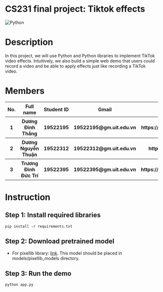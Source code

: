# CS231 final project: Tiktok effects
![Python](https://img.shields.io/badge/python-3.9-blue)
# Description
In this project, we will use Python and Python libraries to implement TikTok video effects. Intuitively, we also build a simple web demo that users could record a video and be able to apply effects just like recording a TikTok video.
# Members

<table>
  <tr>
    <th>No.</th>
    <th>Full name</th>
    <th>Student ID</th>
    <th>Gmail</th>
    <th>Github</th>
  </tr>
  <tr>
    <th>1</th>
    <th>Dương Đình Thắng</th>
    <th>19522195</th>
    <th>19522195@gm.uit.edu.vn</th>
    <th>https://github.com/ThangDuong59</th>
  </tr>
  <tr>
    <th>2</th>
    <th>Dương Nguyễn Thuận</th>
    <th>19522312</th>
    <th>19522312@gm.uit.edu.vn</th>
    <th>https://github.com/DNThuan</th>
  </tr>
   <tr>
    <th>3</th>
    <th>Trương Đình Đức Trí</th>
    <th>19522395</th>
    <th>19522395@gm.uit.edu.vn</th>
    <th>https://github.com/TruongDinhDTri</th>
  </tr>
</table>

# Instruction
## Step 1: Install required libraries  
```
pip install -r requirements.txt
```
## Step 2: Download pretrained model
* For pixellib library: [link](https://github.com/ayoolaolafenwa/PixelLib/releases/download/1.1/xception_pascalvoc.pb). This model should be placed in models/pixellib_models directory.
## Step 3: Run the demo
```
python app.py
```
